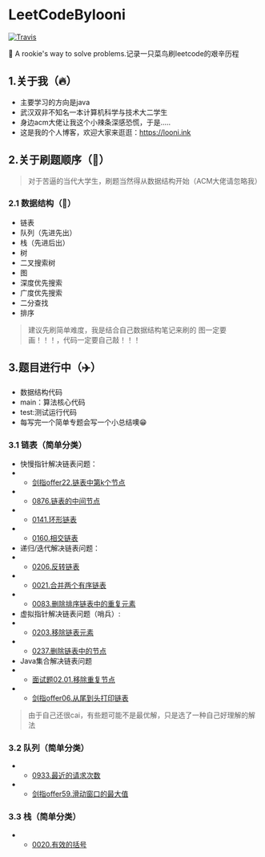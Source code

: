 # LeetCodeBylooni

[![Travis](https://img.shields.io/badge/language-Java-blue.svg)]()

:tada: A rookie's way to solve problems.记录一只菜鸟刷leetcode的艰辛历程

## 1.关于我（:fire:）
- 主要学习的方向是java
- 武汉双非不知名一本计算机科学与技术大二学生
- 身边acm大佬让我这个小辣条深感恐慌，于是.....
- 这是我的个人博客，欢迎大家来逛逛：https://looni.ink

## 2.关于刷题顺序（:hammer:）
> 对于苦逼的当代大学生，刷题当然得从数据结构开始（ACM大佬请忽略我）

### 2.1 数据结构（:page_facing_up:）
- 链表
- 队列（先进先出）
- 栈（先进后出）
- 树
- 二叉搜索树
- 图
- 深度优先搜索
- 广度优先搜索
- 二分查找
- 排序

> 建议先刷简单难度，我是结合自己数据结构笔记来刷的
> 图一定要画！！！，代码一定要自己敲！！！

## 3.题目进行中（:airplane:）
- 数据结构代码
- main：算法核心代码
- test:测试运行代码
- 每写完一个简单专题会写一个小总结噢:grin:

### 3.1 链表（简单分类）

- 快慢指针解决链表问题：
- - [剑指offer22.链表中第k个节点](https://github.com/looniink/leetcodeBylooni/tree/master/1.%E9%93%BE%E8%A1%A8/%E5%89%91%E6%8C%87offer_22)
- - [0876.链表的中间节点](https://github.com/looniink/leetcodeBylooni/tree/master/1.%E9%93%BE%E8%A1%A8/leetcode_876)
- - [0141.环形链表](https://github.com/looniink/leetcodeBylooni/tree/master/1.%E9%93%BE%E8%A1%A8/leetcode_141)
- - [0160.相交链表](https://github.com/looniink/leetcodeBylooni/tree/master/1.%E9%93%BE%E8%A1%A8/leetcode_160)
- 递归/迭代解决链表问题：
- - [0206.反转链表](https://github.com/looniink/leetcodeBylooni/tree/master/1.%E9%93%BE%E8%A1%A8/leetcode_206)
- - [0021.合并两个有序链表](https://github.com/looniink/leetcodeBylooni/tree/master/1.%E9%93%BE%E8%A1%A8/leetcode_21)
- - [0083.删除排序链表中的重复元素](https://github.com/looniink/leetcodeBylooni/tree/master/1.%E9%93%BE%E8%A1%A8/leetcode_83)
- 虚拟指针解决链表问题（哨兵）:
- - [0203.移除链表元素](https://github.com/looniink/leetcodeBylooni/tree/master/1.%E9%93%BE%E8%A1%A8/leetcode_203)
- - [0237.删除链表中的节点](https://github.com/looniink/leetcodeBylooni/tree/master/1.%E9%93%BE%E8%A1%A8/leetcod_237)
- Java集合解决链表问题
- - [面试题02.01.移除重复节点](https://github.com/looniink/leetcodeBylooni/tree/master/1.%E9%93%BE%E8%A1%A8/%E9%9D%A2%E8%AF%95_0201)
- - [剑指offer06.从尾到头打印链表](https://github.com/looniink/leetcodeBylooni/tree/master/1.%E9%93%BE%E8%A1%A8/%E5%89%91%E6%8C%87offer_06)


> 由于自己还很cai，有些题可能不是最优解，只是选了一种自己好理解的解法

### 3.2 队列（简单分类）

- - [0933.最近的请求次数](https://github.com/looniink/leetcodeBylooni/tree/master/2.%E9%98%9F%E5%88%97/leetcode_933)
- - [剑指offer59.滑动窗口的最大值](https://github.com/looniink/leetcodeBylooni/tree/master/2.%E9%98%9F%E5%88%97/leetcode_933)

### 3.3 栈（简单分类）
- - [0020.有效的括号](https://github.com/looniink/leetcodeBylooni/tree/master/3.%E6%A0%88/leetcode_20)

